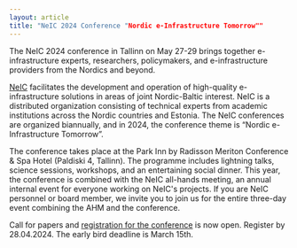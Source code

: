 ```yaml
---
layout: article
title: "NeIC 2024 Conference "Nordic e-Infrastructure Tomorrow""
---
```


The NeIC 2024 conference in Tallinn on May 27-29 brings together e-infrastructure experts, researchers, policymakers, and e-infrastructure providers from the Nordics and beyond.

[NeIC](https://neic.no/) facilitates the development and operation of high-quality e-infrastructure solutions in areas of joint Nordic-Baltic interest. NeIC is a distributed organization consisting of technical experts from academic institutions across the Nordic countries and Estonia. The NeIC conferences are organized biannually, and in 2024, the conference theme is “Nordic e-Infrastructure Tomorrow”.

The conference takes place at the Park Inn by Radisson Meriton Conference & Spa Hotel (Paldiski 4, Tallinn). The programme includes lightning talks, science sessions, workshops, and an entertaining social dinner. This year, the conference is combined with the NeIC all-hands meeting, an annual internal event for everyone working on NeIC's projects. If you are NeIC personnel or board member, we invite you to join us for the entire three-day event combining the AHM and the conference.

Call for papers and [registration for the conference](https://indico.neic.no/event/259/overview) is now open. Register by 28.04.2024. The early bird deadline is March 15th.
